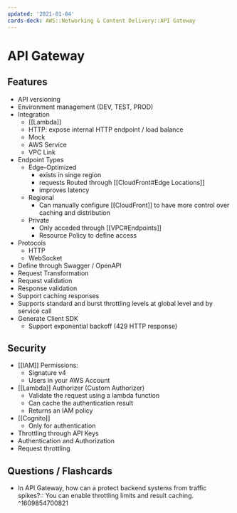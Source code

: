 ```yaml
---
updated: '2021-01-04'
cards-deck: AWS::Networking & Content Delivery::API Gateway
---
```


# API Gateway

## Features

- API versioning
- Environment management (DEV, TEST, PROD)
- Integration
    - [[Lambda]]
    - HTTP: expose internal HTTP endpoint / load balance
    - Mock
    - AWS Service
    - VPC Link
- Endpoint Types
    - Edge-Optimized
        - exists in singe region
        - requests Routed through [[CloudFront#Edge Locations]]
        - improves latency
    - Regional
        - Can manually configure [[CloudFront]] to have more control over caching and distribution
    - Private
        - Only acceded through [[VPC#Endpoints]]
        - Resource Policy to define access
- Protocols
    - HTTP
    - WebSocket
- Define through Swagger / OpenAPI
- Request Transformation
- Request validation
- Response validation
- Support caching responses
- Supports standard and burst throttling levels at global level and by service call
- Generate Client SDK
    - Support exponential backoff (429 HTTP response)

## Security

- [[IAM]] Permissions:
    - Signature v4
    - Users in your AWS Account
- [[Lambda]] Authorizer (Custom Authorizer)
    - Validate the request using a lambda function
    - Can cache the authentication result
    - Returns an IAM policy
- [[Cognito]]
    - Only for authentication
- Throttling through API Keys
- Authentication and Authorization
- Request throttling

## Questions / Flashcards

- In API Gateway, how can a protect backend systems from traffic spikes?:: You can enable throttling limits and result caching.
^1609854700821
